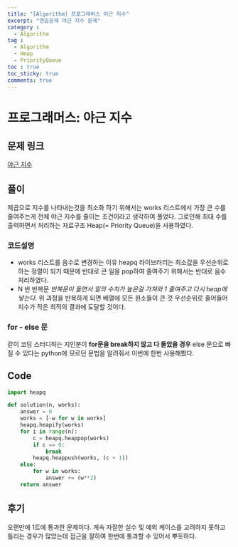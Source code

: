 ```yaml
---
title: "[Algorithm] 프로그래머스 야근 지수"
excerpt: "연습문제 야근 지수 문제"
category :
  - Algorithm
tag :
  - Algorithm
  - Heap
  - PriorityQueue
toc : true
toc_sticky: true
comments: true
---
```


# 프로그래머스: 야근 지수

## 문제 링크
[야근 지수](https://school.programmers.co.kr/learn/courses/30/lessons/12927)

## 풀이
제곱으로 지수를 나타내는것을 최소화 하기 위해서는 works 리스트에서 가장 큰 수를 줄여주는게 전체 야근 지수를 줄이는 조건이라고 생각하여 풀었다.
그로인해 최대 수를 출력하면서 처리하는 자료구조 Heap(= Priority Queue)을 사용하였다.

### 코드설명
- works 리스트를 음수로 변경하는 이유
    heapq 라이브러리는 최소값을 우선순위로 하는 정렬이 되기 때문에 반대로 큰 일을 pop하여 줄여주기 위해서는 반대로 음수처리하였다.
- N 번 반복문
    *반복문이 돌면서 일의 수치가 높은걸 가져와 1 줄여주고 다시 heap에 넣는다.*
    위 과정을 반복하게 되면 배열에 모든 원소들이 큰 것 우선순위로 줄어들어 지수가 작은 최적의 결과에 도달할 것이다.

### for - else 문
같이 코딩 스터디하는 지인분이 **for문을 break하지 않고 다 돌았을 경우** else 문으로 빠질 수 있다는 python에 모르던 문법을 알려줘서 이번에 한번 사용해봤다.


## Code
```python
import heapq

def solution(n, works):
    answer = 0
    works = [-w for w in works]
    heapq.heapify(works)
    for i in range(n):
        c = heapq.heappop(works)
        if c == 0:
            break
        heapq.heappush(works, (c + 1))
    else:
        for w in works:
            answer += (w**2)
    return answer
```

## 후기
오랜만에 1트에 통과한 문제이다. 
계속 자잘한 실수 및 예외 케이스를 고려하지 못하고 틀리는 경우가 많았는데
접근을 잘하여 한번에 통과할 수 있어서 뿌듯하다.